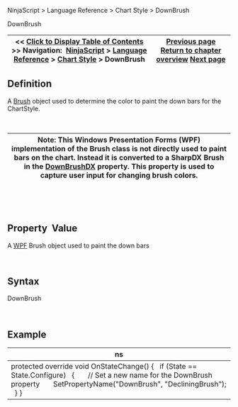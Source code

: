 ﻿


NinjaScript \> Language Reference \> Chart Style \> DownBrush






















DownBrush







| \<\< [Click to Display Table of Contents](downbrush.md) \>\> **Navigation:**     [NinjaScript](ninjascript-1.md) \> [Language Reference](language_reference_wip-1.md) \> [Chart Style](chart_style-1.md) \> DownBrush | [Previous page](chartstyletype-1.md) [Return to chapter overview](chart_style-1.md) [Next page](downbrushdx-1.md) |
| --- | --- |











## Definition


A [Brush](https://msdn.microsoft.com/en-us/library/system.windows.media.brush(v=vs.110).aspx) object used to determine the color to paint the down bars for the ChartStyle.


 




| Note: This Windows Presentation Forms (WPF) implementation of the Brush class is not directly used to paint bars on the chart. Instead it is converted to a SharpDX Brush in the [DownBrushDX](downbrushdx-1.md) property. This property is used to capture user input for changing brush colors. |
| --- |



 


 


## Property  Value


A [WPF](https://msdn.microsoft.com/en-us/library/ms754130(v=vs.110).aspx) Brush object used to paint the down bars


 


## Syntax


DownBrush


 


## Example




| ns |
| --- |
| protected override void OnStateChange() {    if (State \=\= State.Configure)    {        // Set a new name for the DownBrush property        SetPropertyName("DownBrush", "DecliningBrush");    } } |









